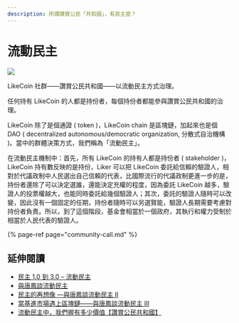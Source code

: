 ```yaml
---
description: 所謂讚賞公民「共和國」，有民主麼？
---
```


# 流動民主

![](../../.gitbook/assets/likecoin_staking_rewards_voting_chi.png)

LikeCoin 社群——讚賞公民共和國——以流動民主方式治理。

任何持有 LikeCoin 的人都是持份者，每個持份者都能參與讚賞公民共和國的治理。

LikeCoin 除了是個通證 \( token \)，LikeCoin chain 是區塊鏈，加起來也是個 DAO \( decentralized autonomous/democratic organization, 分散式自治機構 \)。當中的群體決策方式，我們稱為「流動民主」。

在流動民主機制中：首先，所有 LikeCoin 的持有人都是持份者 \( stakeholder \)，LikeCoin 持有數反映的是持份，Liker 可以把 LikeCoin 委託給信賴的驗證人，相對於代議政制中人民選出自己信賴的代表，比國際流行的代議政制更進一步的是，持份者還除了可以決定選誰，還能決定充權的程度，因為委託 LikeCoin 越多，驗證人的投票權越大，也能同時委託給幾個驗證人；其次，委託的驗證人隨時可以改變，因此沒有一個固定的任期，持份者隨時可以另選賢能，驗證人長期需要考慮對持份者負責。所以，到了這個階段，基金會相當於一個政府，其執行和權力受制於相當於人民代表的驗證人。

[](https://matters.news/@likecoin/like-coin-%E6%B2%BB%E7%90%86%E8%AD%B0%E6%A1%88%E6%B5%81%E7%A8%8B%E7%B0%A1%E4%BB%8B-bafyreigjlcrzlfall5jduxigs2sh7miciqzt553w4fiipnggo73oqhv4nu)

{% page-ref page="community-call.md" %}

## 延伸閱讀 <a id="footnote"></a>

* [民主 1.0 到 3.0 – 流動民主](https://matters.news/@edmond/%E6%B0%91%E4%B8%BB-1-0-%E5%88%B0-3-0-%E6%B5%81%E5%8B%95%E6%B0%91%E4%B8%BB-zdpuB2u9ZnKdsWz7eTfXHNyesgX1oqmpcymFrXZBb3Y7j23oa)
* [與唐鳳談流動民主](https://ckxpress.com/liquid-democracy-with-audrey-tang/)
* [民主的再想像 —與唐鳳談流動民主 II](https://ckxpress.com/on-liquid-democracy/)
* [當基進市場遇上區塊鏈——與唐鳳談流動民主 III](https://ckxpress.com/radicalmarkets-x-blockchain/)
* [流動民主中，我們握有多少價值【讚賞公民共和國】](https://player.soundon.fm/p/a15ce25e-2627-48ca-9587-d4cf5e98f3a1/episodes/ff8a028c-c66f-42eb-8278-634e8de76a86)

